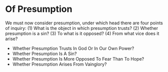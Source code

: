 # Of Presumption

We must now consider presumption, under which head there are four points of inquiry:
(1) What is the object in which presumption trusts?
(2) Whether presumption is a sin?
(3) To what is it opposed?
(4) From what vice does it arise?

* Whether Presumption Trusts In God Or In Our Own Power?
* Whether Presumption Is A Sin?
* Whether Presumption Is More Opposed To Fear Than To Hope?
* Whether Presumption Arises From Vainglory?